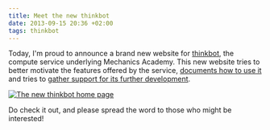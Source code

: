 ```yaml
---
title: Meet the new thinkbot
date: 2013-09-15 20:36 +02:00
tags: thinkbot
---
```


Today, I'm proud to announce a brand new website for [thinkbot](https://thinkbot.net), the compute service underlying Mechanics Academy. This new website tries to better motivate the features offered by the service, [documents how to use it](https://thinkbot.net/docs/) and tries to [gather support for its further development](https://thinkbot.net/sponsor-features/).

<p class="text-center"><a href="https://thinkbot.net/"><img src="/assets/img/blog/new-thinkbot.png" alt="The new thinkbot home page"></a></p>

Do check it out, and please spread the word to those who might be interested!